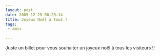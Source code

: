 ```yaml
---
layout: post
date: 2005-12-25 00:20:14
title: Joyeux Noël à tous !
tags:
 - amis

---
```


Juste un billet pour vous souhaiter un joyeux noël à tous les visiteurs !!
